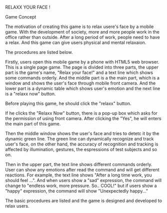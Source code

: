 RELAXX YOUR FACE ! 

Game Concept

The motivation of creating this game is to relax usere's face by a mobile game. With the development of society, more and more people work in the office rather than outside. After a long period of work, people need to have a relax. And this game can give users physical and mental relaxaion. 

The procedures are listed below. 

Firstly, users open this mobile game by a phone with HTML5 web browser. This is a single page game. The page is divided into three parts, the upper part is the game's name, "Relax your face!" and a text line which shows some commands orderly. And the middle part is a the main part, which is a window and shows the user's face through mobile front camera. And the lower part is a dynamic table which shows user's emotion and the next line is a "relaxx now" button.

Before playing this game, he should click the "relaxx" button.

If he clicks the "Relaxx Now" button, there is a pop-up box which asks for the permission of using front camera. After clicking the "Yes", he will enters the main part of this game. 

Then the middle window shows the user's face and tries to detetc it by the dynamic green line. The green line can dynamically recognize and track user's face, on the other hand, the accuracy of recognition and tracking is affected by illumination, gestures, the espressions of test subjects and so on. 

Then in the upper part, the text line shows different commands orderly. User can show any emotions after read the command and will get different reactions. For example, the text line shows "After a long time work, you should feel ...". And when users  show a "sad" expression, the command will change to "endless work, more pressure. So.. COOL!" but if users show a "happy" expression, the command will show "Unexpectedly happy..." 

The basic procedures are listed and the game is designed and developed to relax users. 
